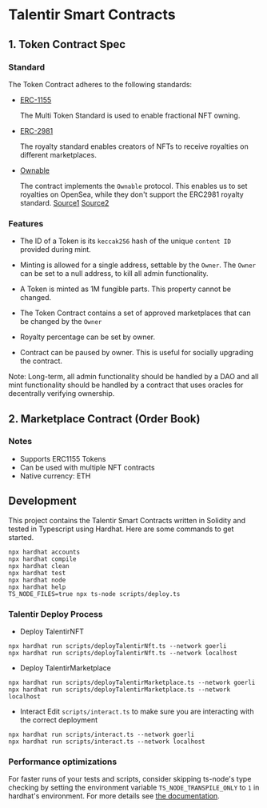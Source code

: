 # Talentir Smart Contracts

## 1. Token Contract Spec
### Standard
The Token Contract adheres to the following standards:

- [ERC-1155](https://eips.ethereum.org/EIPS/eip-1155)

  The Multi Token Standard is used to enable fractional NFT owning.
- [ERC-2981](https://eips.ethereum.org/EIPS/eip-2981)
  
  The royalty standard enables creators of NFTs to receive royalties on different marketplaces.
- [Ownable](https://github.com/OpenZeppelin/openzeppelin-contracts/blob/master/contracts/access/Ownable.sol)
  
    The contract implements the `Ownable` protocol. This enables us to set royalties on OpenSea, while they don't support the ERC2981 royalty standard. [Source1](https://support.opensea.io/hc/en-us/articles/4403934341907-How-do-I-import-my-contract-automatically-
) [Source2](https://www.youtube.com/watch?v=LHZC9wX3r0I)

### Features
- The ID of a Token is its `keccak256` hash of the unique `content ID` provided during mint.

- Minting is allowed for a single address, settable by the `Owner`. The `Owner` can be set to a null address, to kill all admin functionality.

- A Token is minted as 1M fungible parts. This property cannot be changed.

- The Token Contract contains a set of approved marketplaces that can be changed by the `Owner`

- Royalty percentage can be set by owner.

- Contract can be paused by owner. This is useful for socially upgrading the contract.

Note: Long-term, all admin functionality should be handled by a DAO and all mint functionality should be handled by a contract that uses oracles for decentrally verifying ownership.

## 2. Marketplace Contract (Order Book)

### Notes
- Supports ERC1155 Tokens
- Can be used with multiple NFT contracts
- Native currency: ETH

## Development
This project contains the Talentir Smart Contracts written in Solidity and tested in Typescript using Hardhat.
Here are some commands to get started.

```shell
npx hardhat accounts
npx hardhat compile
npx hardhat clean
npx hardhat test
npx hardhat node
npx hardhat help
TS_NODE_FILES=true npx ts-node scripts/deploy.ts
```
### Talentir Deploy Process
- Deploy TalentirNFT
```shell
npx hardhat run scripts/deployTalentirNft.ts --network goerli
npx hardhat run scripts/deployTalentirNft.ts --network localhost
```

- Deploy TalentirMarketplace
```shell
npx hardhat run scripts/deployTalentirMarketplace.ts --network goerli
npx hardhat run scripts/deployTalentirMarketplace.ts --network localhost
```

- Interact
Edit `scripts/interact.ts` to make sure you are interacting with the correct deployment
```shell
npx hardhat run scripts/interact.ts --network goerli
npx hardhat run scripts/interact.ts --network localhost
```

### Performance optimizations

For faster runs of your tests and scripts, consider skipping ts-node's type checking by setting the environment variable `TS_NODE_TRANSPILE_ONLY` to `1` in hardhat's environment. For more details see [the documentation](https://hardhat.org/guides/typescript.html#performance-optimizations).
